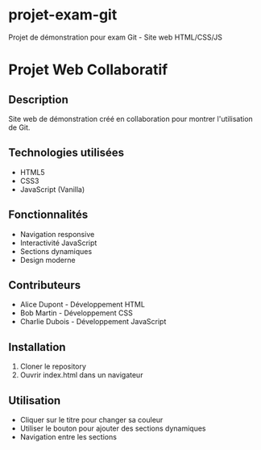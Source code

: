 # projet-exam-git
Projet de démonstration pour exam Git - Site web HTML/CSS/JS
# Projet Web Collaboratif

## Description
Site web de démonstration créé en collaboration pour montrer l'utilisation de Git.

## Technologies utilisées
- HTML5
- CSS3
- JavaScript (Vanilla)

## Fonctionnalités
- Navigation responsive
- Interactivité JavaScript
- Sections dynamiques
- Design moderne

## Contributeurs
- Alice Dupont - Développement HTML
- Bob Martin - Développement CSS
- Charlie Dubois - Développement JavaScript

## Installation
1. Cloner le repository
2. Ouvrir index.html dans un navigateur

## Utilisation
- Cliquer sur le titre pour changer sa couleur
- Utiliser le bouton pour ajouter des sections dynamiques
- Navigation entre les sections